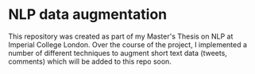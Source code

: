 # NLP data augmentation

This repository was created as part of my Master's Thesis on NLP at
Imperial College London. Over the course of the project, I implemented
a number of different techniques to augment short text data (tweets,
comments) which will be added to this repo soon. 

